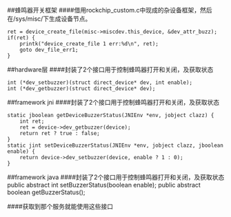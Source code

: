 ##蜂鸣器开关框架
####借用rockchip_custom.c中现成的杂设备框架，然后在/sys/misc/下生成设备节点。

	ret = device_create_file(misc->miscdev.this_device, &dev_attr_buzz);
	if(ret) {
		printk("device_create_file 1 err:%d\n", ret);
		goto dev_file_err1;
	}

##hardware层
####封装了2个接口用于控制蜂鸣器打开和关闭，及获取状态

	int (*dev_setbuzzer)(struct direct_device* dev, int enable);
	int (*dev_getbuzzer)(struct direct_device* dev);

##framework jni
####封装了2个接口用于控制蜂鸣器打开和关闭，及获取状态

	static jboolean getDeviceBuzzerStatus(JNIEnv *env, jobject clazz) {
		int ret;
		ret = device->dev_getbuzzer(device);
		return ret ? true : false;
	}
	static jint setDeviceBuzzerStatus(JNIEnv *env, jobject clazz, jboolean enable) {
		return device->dev_setbuzzer(device, enable ? 1 : 0);
	}
##framework java
####封装了2个接口用于控制蜂鸣器打开和关闭，及获取状态
	public abstract int setBuzzerStatus(boolean enable);
    public abstract boolean getBuzzerStatus();

####获取到那个服务就能使用这些接口